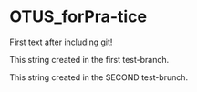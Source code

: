 # OTUS_forPra-tice

First text after including git!

This string created in the first test-branch.

This string created in the SECOND test-brunch.